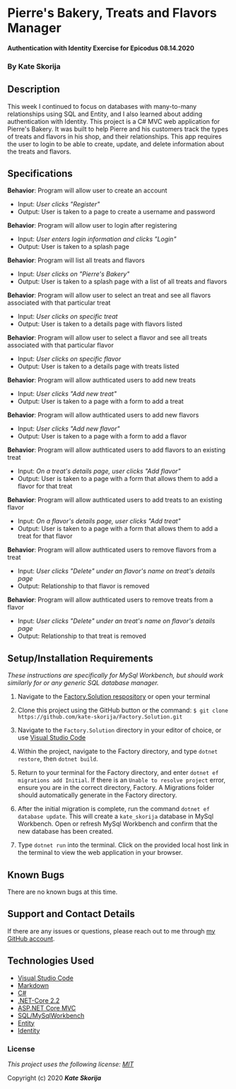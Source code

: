 # Pierre's Bakery, Treats and Flavors Manager

#### Authentication with Identity Exercise for Epicodus 08.14.2020

### By Kate Skorija

## Description

This week I continued to focus on databases with many-to-many relationships using SQL and Entity, and I also learned about adding authentication with Identity. This project is a C# MVC web application for Pierre's Bakery. It was built to help Pierre and his customers track the types of treats and flavors in his shop, and their relationships. This app requires the user to login to be able to create, update, and delete information about the treats and flavors.  

## Specifications

**Behavior**: Program will allow user to create an account
  * Input: *User clicks "Register"*
  * Output: User is taken to a page to create a username and password

**Behavior**: Program will allow user to login after registering
  * Input: *User enters login information and clicks "Login"*
  * Output: User is taken to a splash page

**Behavior**: Program will list all treats and flavors
  * Input: *User clicks on "Pierre's Bakery"*
  * Output: User is taken to a splash page with a list of all treats and flavors

**Behavior**: Program will allow user to select an treat and see all flavors associated with that particular treat
  * Input: *User clicks on specific treat*
  * Output: User is taken to a details page with flavors listed 

**Behavior**: Program will allow user to select a flavor and see all treats associated with that particular flavor
  * Input: *User clicks on specific flavor*
  * Output: User is taken to a details page with treats listed 

**Behavior**: Program will allow authticated users to add new treats
  * Input: *User clicks "Add new treat"*
  * Output: User is taken to a page with a form to add a treat

**Behavior**: Program will allow authticated users to add new flavors 
  * Input: *User clicks "Add new flavor"*
  * Output: User is taken to a page with a form to add a flavor

**Behavior**: Program will allow authticated users to add flavors to an existing treat 
  * Input: *On a treat's details page, user clicks "Add flavor"*
  * Output: User is taken to a page with a form that allows them to add a flavor for that treat

**Behavior**: Program will allow authticated users to add treats to an existing flavor 
  * Input: *On a flavor's details page, user clicks "Add treat"*
  * Output: User is taken to a page with a form that allows them to add a treat for that flavor

**Behavior**: Program will allow authticated users to remove flavors from a treat
  * Input: *User clicks "Delete" under an flavor's name on treat's details page*
  * Output: Relationship to that flavor is removed

**Behavior**: Program will allow authticated users to remove treats from a flavor
  * Input: *User clicks "Delete" under an treat's name on flavor's details page*
  * Output: Relationship to that treat is removed

## Setup/Installation Requirements

*_These instructions are specifically for MySql Workbench, but should work similarly for or any generic SQL database manager._* 

1.  Navigate to the [Factory.Solution respository](https://github.com/kate-skorija/Factory.Solution) or open your terminal

2. Clone this project using the GitHub button or the command:
`$ git clone https://github.com/kate-skorija/Factory.Solution.git`

3. Navigate to the `Factory.Solution` directory in your editor of choice, or use [Visual Studio Code](https://code.visualstudio.com/)

4. Within the project, navigate to the Factory directory, and type `dotnet restore`, then `dotnet build`. 

5. Return to your terminal for the Factory directory, and enter `dotnet ef migrations add Initial`. If there is an `Unable to resolve project` error, ensure you are in the correct directory, Factory. A Migrations folder should automatically generate in the Factory directory.

6. After the initial migration is complete, run the command `dotnet ef database update`. This will create a `kate_skorija` database in MySql Workbench. Open or refresh MySql Workbench and confirm that the new database has been created.

7. Type `dotnet run` into the terminal. Click on the provided local host link in the terminal to view the web application in your browser. 

## Known Bugs

There are no known bugs at this time.

## Support and Contact Details

If there are any issues or questions, please reach out to me through [my GitHub account](https://github.com/kate-skorija).

## Technologies Used

*  [Visual Studio Code](https://code.visualstudio.com/)
*  [Markdown](https://daringfireball.net/projects/markdown/)
*  [C#](https://docs.microsoft.com/en-us/dotnet/csharp/)
*  [.NET-Core 2.2](https://dotnet.microsoft.com/download/dotnet-core/2.2)
*  [ASP.NET Core MVC](https://docs.microsoft.com/en-us/aspnet/core/mvc/overview?view=aspnetcore-3.1)
*  [SQL/MySqlWorkbench](https://docs.microsoft.com/en-us/sql/?view=sql-server-ver15)
*  [Entity](https://docs.microsoft.com/en-us/ef/)
*  [Identity](https://docs.microsoft.com/en-us/aspnet/core/security/authentication/identity?view=aspnetcore-3.1&tabs=visual-studio)

### License

*This project uses the following license: [MIT](https://opensource.org/licenses/MIT)*

Copyright (c) 2020 **_Kate Skorija_** 